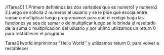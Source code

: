 //Tarea01
1.Primero definimos las dos variables que es numero1 y numero2
2.Luego se solicita 2 numeros al usuario y se le pide que escoja entre sumar o multiplicar
luego programamos para que el codigo haga las funciones ya sea de sumar o de multiplicar
luego se le brinda el resultado de la suma o multiplicacion del uduario
y por ultimo utilizamos un return 0 para restablecer el programa

Tarea01world
imprimimos "Hello World''
y utilizamos return 0; para volver a restablecer